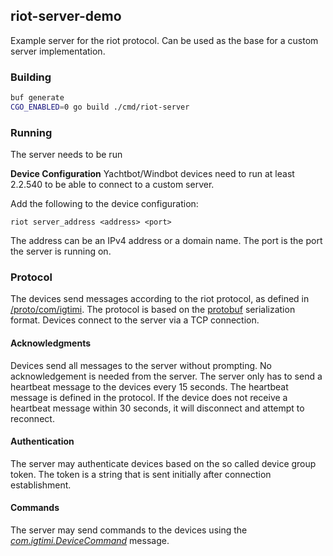 ## riot-server-demo

Example server for the riot protocol. Can be used as the base for a custom server implementation.

### Building

```bash
buf generate
CGO_ENABLED=0 go build ./cmd/riot-server
```

### Running
The server needs to be run


**Device Configuration**
Yachtbot/Windbot devices need to run at least 2.2.540 to be able to connect to a custom server.

Add the following to the device configuration:
```
riot server_address <address> <port>
```
The address can be an IPv4 address or a domain name. The port is the port the server is running on.


### Protocol
The devices send messages according to the riot protocol, as defined in [/proto/com/igtimi](/proto/com/igtimi/). The protocol is based on the [protobuf](https://developers.google.com/protocol-buffers) serialization format. Devices connect to the server via a TCP connection.

#### Acknowledgments
Devices send all messages to the server without prompting. No acknowledgement is needed from the server.
The server only has to send a heartbeat message to the devices every 15 seconds. The heartbeat message is defined in the protocol.
If the device does not receive a heartbeat message within 30 seconds, it will disconnect and attempt to reconnect.

#### Authentication
The server may authenticate devices based on the so called device group token.
The token is a string that is sent initially after connection establishment.

#### Commands
The server may send commands to the devices using the [*com.igtimi.DeviceCommand*](/proto/com/igtimi/IgtimiDevice.proto) message.